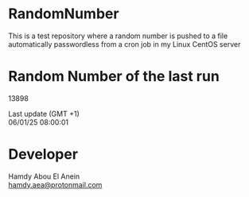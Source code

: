 # RandomNumber    
This is a test repository where a random number is pushed to a file automatically passwordless from a cron job in my Linux CentOS server    
# Random Number of the last run   
13898
      
Last update (GMT +1)    
06/01/25 08:00:01
# Developer    
Hamdy Abou El Anein   
hamdy.aea@protonmail.com
